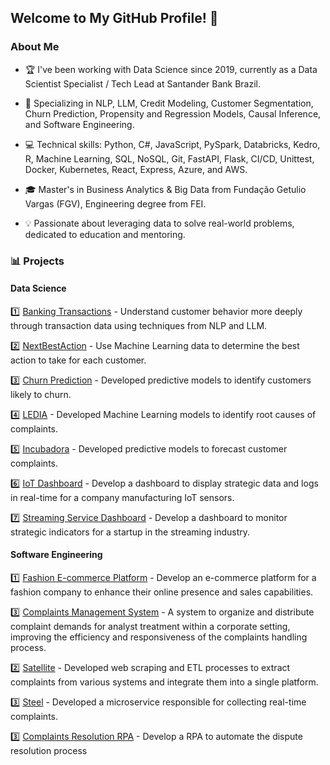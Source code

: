## Welcome to My GitHub Profile! 👋

### About Me
- 🏆 I've been working with Data Science since 2019, currently as a Data Scientist Specialist / Tech Lead at Santander Bank Brazil.
  
- 🎯 Specializing in NLP, LLM, Credit Modeling, Customer Segmentation, Churn Prediction, Propensity and Regression Models, Causal Inference, and Software Engineering.
  
- 💻 Technical skills: Python, C#, JavaScript, PySpark, Databricks, Kedro, R, Machine Learning, SQL, NoSQL, Git, FastAPI, Flask, CI/CD, Unittest, Docker, Kubernetes, React, Express, Azure, and AWS.
  
- 🎓 Master's in Business Analytics & Big Data from Fundação Getulio Vargas (FGV), Engineering degree from FEI.
  
- 💡 Passionate about leveraging data to solve real-world problems, dedicated to education and mentoring.

### 📊 Projects

#### Data Science

1️⃣ [Banking Transactions](https://github.com/las-t1k/Transactions/)
    - Understand customer behavior more deeply through transaction data using techniques from NLP and LLM.
  
2️⃣ [NextBestAction](https://github.com/las-t1k/NextBestAction)
    - Use Machine Learning data to determine the best action to take for each customer.
  
3️⃣ [Churn Prediction](https://github.com/las-t1k/ChurnPrediction/)
    - Developed predictive models to identify customers likely to churn.
  
4️⃣ [LEDIA](https://github.com/las-t1k/Ledia/)
    - Developed Machine Learning models to identify root causes of complaints.
  
5️⃣ [Incubadora](https://github.com/las-t1k/Incubadora)
    - Developed predictive models to forecast customer complaints.
  
6️⃣ [IoT Dashboard](https://github.com/las-t1k/IoTDashboard)
    - Develop a dashboard to display strategic data and logs in real-time for a company manufacturing IoT sensors.
  
7️⃣ [Streaming Service Dashboard](https://github.com/las-t1k/StreamingServiceDashboard/)
    - Develop a dashboard to monitor strategic indicators for a startup in the streaming industry.

#### Software Engineering

1️⃣ [Fashion E-commerce Platform](https://github.com/las-t1k/Ecommerce/)
    - Develop an e-commerce platform for a fashion company to enhance their online presence and sales capabilities.

3️⃣ [Complaints Management System](https://github.com/las-t1k/ComplaintsManagementSystem)
    - A system to organize and distribute complaint demands for analyst treatment within a corporate setting, improving the efficiency and responsiveness of the complaints handling process.
  
2️⃣ [Satellite](https://github.com/las-t1k/satelite/)
    - Developed web scraping and ETL processes to extract complaints from various systems and integrate them into a single platform.
  
3️⃣ [Steel](https://github.com/las-t1k/steel/)
    - Developed a microservice responsible for collecting real-time complaints.

3️⃣ [Complaints Resolution RPA](https://github.com/las-t1k/steel/)
    - Develop a RPA to automate the dispute resolution process
